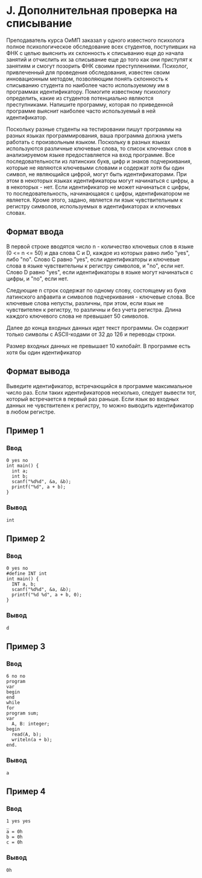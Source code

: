 # J. Дополнительная проверка на списывание

Преподаватель курса ОиМП заказал у одного известного психолога полное психологическое обследование всех студентов,
поступивших на ФНК с целью выяснить их склонность к списыванию еще до начала занятий и отчислить их за списывание еще до
того как они приступят к занятиям и смогут позорить ФНК своими преступлениями. Психолог, привлеченный для проведения
обследования, известен своим инновационным методом, позволяющим понять склонность к списыванию студента по наиболее
часто используемому им в программах идентификатору. Помогите известному психологу определить, какие из студентов
потенциально являются преступниками. Напишите программу, которая по приведенной программе выяснит наиболее часто
используемый в ней идентификатор.

Поскольку разные студенты на тестировании пишут программы на разных языках программирования, ваша программа должна уметь
работать с произвольным языком. Поскольку в разных языках используются различные ключевые слова, то список ключевых слов
в анализируемом языке предоставляется на вход программе. Все последовательности из латинских букв, цифр и знаков
подчеркивания, которые не являются ключевыми словами и содержат хотя бы один символ, не являющийся цифрой, могут быть
идентификаторами. При этом в некоторых языках идентификаторы могут начинаться с цифры, а в некоторых - нет. Если
идентификатор не может начинаться с цифры, то последовательность, начинающаяся с цифры, идентификатором не является.
Кроме этого, задано, является ли язык чувствительным к регистру символов, используемых в идентификаторах и ключевых
словах.

## Формат ввода

В первой строке вводятся число n - количество ключевых слов в языке (0 <= n <= 50) и два слова C и D, каждое из которых
равно либо "yes", либо "no". Слово C равно "yes", если идентификаторы и ключевые слова в языке чувствительны к регистру
символов, и "no", если нет. Слово D равно "yes", если идентификаторы в языке могут начинаться с цифры, и "no", если нет.

Следующие n строк содержат по одному слову, состоящему из букв латинского алфавита и символов подчеркивания - ключевые
слова. Все ключевые слова непусты, различны, при этом, если язык не чувствителен к регистру, то различны и без учета
регистра. Длина каждого ключевого слова не превышает 50 символов.

Далее до конца входных данных идет текст программы. Он содержит только символы с ASCII-кодами от 32 до 126 и переводы
строки.

Размер входных данных не превышает 10 килобайт. В программе есть хотя бы один идентификатор

## Формат вывода

Выведите идентификатор, встречающийся в программе максимальное число раз. Если таких идентификаторов несколько, следует
вывести тот, который встречается в первый раз раньше. Если язык во входных данных не чувствителен к регистру, то можно
выводить идентификатор в любом регистре.

## Пример 1

### Ввод

    0 yes no
    int main() {
      int a;
      int b;
      scanf("%d%d", &a, &b);
      printf("%d", a + b);
    }

### Вывод

    int

## Пример 2

### Ввод

    0 yes no
    #define INT int
    int main() {
      INT a, b;
      scanf("%d%d", &a, &b);
      printf("%d %d", a + b, 0);
    }

### Вывод

    d

## Пример 3

### Ввод

    6 no no
    program
    var
    begin
    end
    while
    for
    program sum;
    var
      A, B: integer;
    begin
      read(A, b);
      writeln(a + b);
    end.

### Вывод

    a

## Пример 4

### Ввод

    1 yes yes
    _
    a = 0h
    b = 0h
    c = 0h

### Вывод

    0h

